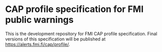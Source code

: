 # CAP profile specification for FMI public warnings

This is the development repository for FMI CAP profile specification. Final versions of this specification will be published at <https://alerts.fmi.fi/cap/profile/>.
